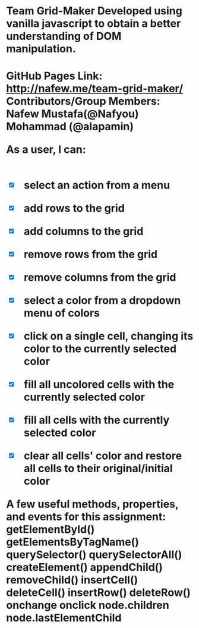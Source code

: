 <h1>
Team Grid-Maker 
Developed using vanilla javascript to obtain a better understanding of DOM manipulation.
<h1>

GitHub Pages Link: http://nafew.me/team-grid-maker/ <br>
Contributors/Group Members: <br>
Nafew Mustafa(@Nafyou) <br>
Mohammad (@alapamin) <br>

As a user, I can: <br><br>
- [x] select an action from a menu <br>
- [x] add rows to the grid <br>
- [x] add columns to the grid <br>
- [x] remove rows from the grid <br>
- [x] remove columns from the grid <br>
- [x] select a color from a dropdown menu of colors <br>
- [x] click on a single cell, changing its color to the currently selected color <br>
- [x] fill all uncolored cells with the currently selected color <br>
- [x] fill all cells with the currently selected color <br>
- [x] clear all cells' color and restore all cells to their original/initial color <br>


A few useful methods, properties, and events for this assignment:
getElementById()
getElementsByTagName()
querySelector()
querySelectorAll()
createElement()
appendChild()
removeChild()
insertCell()
deleteCell()
insertRow()
deleteRow()
onchange
onclick
node.children
node.lastElementChild

